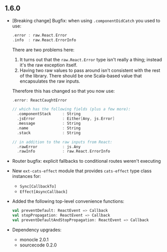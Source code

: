 ## 1.6.0

* [Breaking change] Bugfix: when using `.componentDidCatch` you used to use:

    ```scala
    .error : raw.React.Error
    .info  : raw.React.ErrorInfo
    ```

  There are two problems here:

  1. It turns out that the `raw.React.Error` type isn't really a thing; instead it's the raw exception itself.
  2. Having two raw values to pass around isn't consistent with the rest of the library. There should be one Scala-based
     value that encapsulates the raw inputs.

  Therefore this has changed so that you now use:

    ```scala
    .error: ReactCaughtError

    // which has the following fields (plus a few more):
      .componentStack     : String
      .jsError            : Either[Any, js.Error]
      .message            : String
      .name               : String
      .stack              : String

    // in addition to the raw inputs from React:
      .rawError           : js.Any
      .rawInfo            : raw.React.ErrorInfo
    ```

* Router bugfix: explicit fallbacks to conditional routes weren't executing

* New `ext-cats-effect` module that provides `cats-effect` type class instances for:
  * `Sync[CallbackTo]`
  * `Effect[AsyncCallback]`

* Added the following top-level convenience functions:

    ```scala
    val preventDefault: ReactEvent => Callback
    val stopPropagation: ReactEvent => Callback
    val preventDefaultAndStopPropagation: ReactEvent => Callback
    ```
* Dependency upgrades:
  * monocle 2.0.1
  * sourcecode 0.2.0
